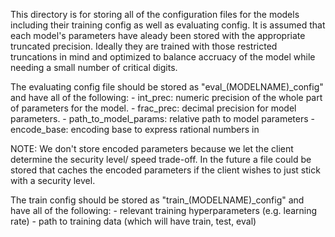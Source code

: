 This directory is for storing all of the configuration files for the models including their training config as well as evaluating config. It is assumed that each model's parameters have aleady been stored with the appropriate truncated precision. Ideally they are trained with those restricted truncations in mind and optimized to balance accruacy of the model while needing a small number of critical digits. 

The evaluating config file should be stored as "eval_(MODELNAME)_config" and have all of the following:
    - int_prec: numeric precision of the whole part of parameters for the model.
    - frac_prec: decimal precision for model parameters. 
    - path_to_model_params: relative path to model parameters
    - encode_base: encoding base to express rational numbers in

NOTE: We don't store encoded parameters because we let the client determine the security level/ speed trade-off. In the future a file could be stored that caches the encoded parameters if the client wishes to just stick with a security level. 

The train config should be stored as "train_(MODELNAME)_config" and have all of the following: 
    - relevant training hyperparameters (e.g. learning rate)
    - path to training data (which will have train, test, eval)
    